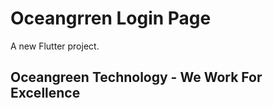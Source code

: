 # Oceangrren Login Page

A new Flutter project.

## Oceangreen Technology - We Work For Excellence

